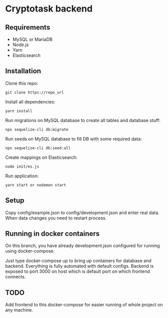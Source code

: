 # Cryptotask backend

## Requirements

- MySQL or MariaDB
- Node.js
- Yarn
- Elasticsearch

## Installation

Clone this repo:
```
git clone https://repo_url
```

Install all dependencies:
```
yarn install
```

Run migrations on MySQL database to create all tables and database stuff:
```
npx sequelize-cli db:migrate
```

Run seeds on MySQL database to fill DB with some required data:
```
npx sequelize-cli db:seed:all
```

Create mappings on Elasticsearch:
```
node init/es.js
```

Run application:
```
yarn start or nodemon start
```

## Setup

Copy config/example.json to config/development.json and enter real data. When data changes you need to restart process.

## Running in docker containers

On this branch, you have already development.json configured for running using docker-compose.

Just type docker-compose up to bring up containers for database and backend. Everything is fully automated with default configs.
Backend is exposed to port 3000 on host which is default port on which frontend connects.

## TODO
Add frontend to this docker-compose for easier running of whole project on any machine.
